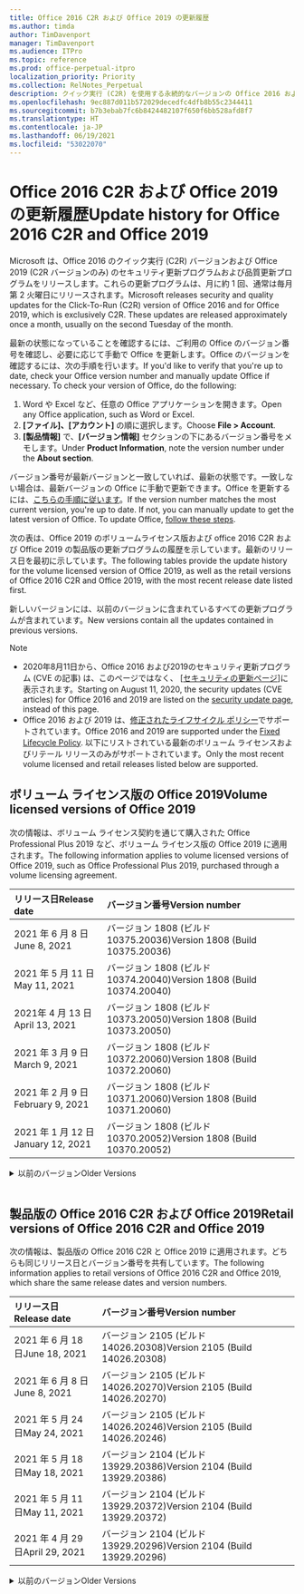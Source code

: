 ```yaml
---
title: Office 2016 C2R および Office 2019 の更新履歴
ms.author: timda
author: TimDavenport
manager: TimDavenport
ms.audience: ITPro
ms.topic: reference
ms.prod: office-perpetual-itpro
localization_priority: Priority
ms.collection: RelNotes_Perpetual
description: クイック実行 (C2R) を使用する永続的なバージョンの Office 2016 および 2019 の更新履歴を IT 技術者に提供します
ms.openlocfilehash: 9ec887d011b572029decedfc4dfb8b55c2344411
ms.sourcegitcommit: b7b3ebab7fc6b8424482107f650f6bb528afd8f7
ms.translationtype: HT
ms.contentlocale: ja-JP
ms.lasthandoff: 06/19/2021
ms.locfileid: "53022070"
---
```

# <a name="update-history-for-office-2016-c2r-and-office-2019"></a><span data-ttu-id="49583-103">Office 2016 C2R および Office 2019 の更新履歴</span><span class="sxs-lookup"><span data-stu-id="49583-103">Update history for Office 2016 C2R and Office 2019</span></span>

<span data-ttu-id="49583-p101">Microsoft は、Office 2016 のクイック実行 (C2R) バージョンおよび Office 2019 (C2R バージョンのみ) のセキュリティ更新プログラムおよび品質更新プログラムをリリースします。これらの更新プログラムは、月に約 1 回、通常は毎月第 2 火曜日にリリースされます。</span><span class="sxs-lookup"><span data-stu-id="49583-p101">Microsoft releases security and quality updates for the Click-To-Run (C2R) version of Office 2016 and for Office 2019, which is exclusively C2R. These updates are released approximately once a month, usually on the second Tuesday of the month.</span></span>

<span data-ttu-id="49583-p102">最新の状態になっていることを確認するには、ご利用の Office のバージョン番号を確認し、必要に応じて手動で Office を更新します。Office のバージョンを確認するには、次の手順を行います。</span><span class="sxs-lookup"><span data-stu-id="49583-p102">If you'd like to verify that you're up to date, check your Office version number and manually update Office if necessary. To check your version of Office, do the following:</span></span>

  1.    <span data-ttu-id="49583-108">Word や Excel など、任意の Office アプリケーションを開きます。</span><span class="sxs-lookup"><span data-stu-id="49583-108">Open any Office application, such as Word or Excel.</span></span>
  2.    <span data-ttu-id="49583-109">**[ファイル]、[アカウント]** の順に選択します。</span><span class="sxs-lookup"><span data-stu-id="49583-109">Choose **File > Account**.</span></span>
  3.    <span data-ttu-id="49583-110">**[製品情報]** で、**[バージョン情報]** セクションの下にあるバージョン番号をメモします。</span><span class="sxs-lookup"><span data-stu-id="49583-110">Under **Product Information**, note the version number under the **About section**.</span></span>

<span data-ttu-id="49583-p103">バージョン番号が最新バージョンと一致していれば、最新の状態です。一致しない場合は、最新バージョンの Office に手動で更新できます。Office を更新するには、[こちらの手順に従います](https://support.office.com/article/2ab296f3-7f03-43a2-8e50-46de917611c5)。</span><span class="sxs-lookup"><span data-stu-id="49583-p103">If the version number matches the most current version, you're up to date. If not, you can manually update to get the latest version of Office. To update Office, [follow these steps](https://support.office.com/article/2ab296f3-7f03-43a2-8e50-46de917611c5).</span></span>


<span data-ttu-id="49583-114">次の表は、Office 2019 のボリュームライセンス版および office 2016 C2R および Office 2019 の製品版の更新プログラムの履歴を示しています。最新のリリース日を最初に示しています。</span><span class="sxs-lookup"><span data-stu-id="49583-114">The following tables provide the update history for the volume licensed version of Office 2019, as well as the retail versions of Office 2016 C2R and Office 2019, with the most recent release date listed first.</span></span>

<span data-ttu-id="49583-115">新しいバージョンには、以前のバージョンに含まれているすべての更新プログラムが含まれています。</span><span class="sxs-lookup"><span data-stu-id="49583-115">New versions contain all the updates contained in previous versions.</span></span>


 > [!NOTE]
> - <span data-ttu-id="49583-116">2020年8月11日から、Office 2016 および2019のセキュリティ更新プログラム (CVE の記事) は、このページではなく、 [[セキュリティの更新ページ](./microsoft365-apps-security-updates.md)]に表示されます。</span><span class="sxs-lookup"><span data-stu-id="49583-116">Starting on August 11, 2020, the security updates (CVE articles) for Office 2016 and 2019 are listed on the [security update page](./microsoft365-apps-security-updates.md), instead of this page.</span></span> 
> - <span data-ttu-id="49583-117">Office 2016 および 2019 は、[修正されたライフサイクル ポリシー](/lifecycle/policies/fixed)でサポートされています。</span><span class="sxs-lookup"><span data-stu-id="49583-117">Office 2016 and 2019 are supported under the [Fixed Lifecycle Policy](/lifecycle/policies/fixed).</span></span> <span data-ttu-id="49583-118">以下にリストされている最新のボリューム ライセンスおよびリテール リリースのみがサポートされています。</span><span class="sxs-lookup"><span data-stu-id="49583-118">Only the most recent volume licensed and retail releases listed below are supported.</span></span>


## <a name="volume-licensed-versions-of-office-2019"></a><span data-ttu-id="49583-119">ボリューム ライセンス版の Office 2019</span><span class="sxs-lookup"><span data-stu-id="49583-119">Volume licensed versions of Office 2019</span></span>
<span data-ttu-id="49583-120">次の情報は、ボリューム ライセンス契約を通じて購入された Office Professional Plus 2019 など、ボリューム ライセンス版の Office 2019 に適用されます。</span><span class="sxs-lookup"><span data-stu-id="49583-120">The following information applies to volume licensed versions of Office 2019, such as Office Professional Plus 2019, purchased through a volume licensing agreement.</span></span>

[//]: # (VL テーブルを削除しない 開始)


|<span data-ttu-id="49583-122">**リリース日**</span><span class="sxs-lookup"><span data-stu-id="49583-122">**Release date**</span></span>|<span data-ttu-id="49583-123">**バージョン番号**</span><span class="sxs-lookup"><span data-stu-id="49583-123">**Version number**</span></span>|
|:-----|:-----|
|<span data-ttu-id="49583-124">2021 年 6 月 8 日</span><span class="sxs-lookup"><span data-stu-id="49583-124">June 8, 2021</span></span>|<span data-ttu-id="49583-125">バージョン 1808 (ビルド 10375.20036)</span><span class="sxs-lookup"><span data-stu-id="49583-125">Version 1808 (Build 10375.20036)</span></span>|
|<span data-ttu-id="49583-126">2021 年 5 月 11 日</span><span class="sxs-lookup"><span data-stu-id="49583-126">May 11, 2021</span></span>|<span data-ttu-id="49583-127">バージョン 1808 (ビルド 10374.20040)</span><span class="sxs-lookup"><span data-stu-id="49583-127">Version 1808 (Build 10374.20040)</span></span>|
|<span data-ttu-id="49583-128">2021年 4 月 13 日</span><span class="sxs-lookup"><span data-stu-id="49583-128">April 13, 2021</span></span>|<span data-ttu-id="49583-129">バージョン 1808 (ビルド 10373.20050)</span><span class="sxs-lookup"><span data-stu-id="49583-129">Version 1808 (Build 10373.20050)</span></span>|
|<span data-ttu-id="49583-130">2021 年 3 月 9 日</span><span class="sxs-lookup"><span data-stu-id="49583-130">March 9, 2021</span></span>|<span data-ttu-id="49583-131">バージョン 1808 (ビルド 10372.20060)</span><span class="sxs-lookup"><span data-stu-id="49583-131">Version 1808 (Build 10372.20060)</span></span>|
|<span data-ttu-id="49583-132">2021 年 2 月 9 日</span><span class="sxs-lookup"><span data-stu-id="49583-132">February 9, 2021</span></span>|<span data-ttu-id="49583-133">バージョン 1808 (ビルド 10371.20060)</span><span class="sxs-lookup"><span data-stu-id="49583-133">Version 1808 (Build 10371.20060)</span></span>|
|<span data-ttu-id="49583-134">2021 年 1 月 12 日</span><span class="sxs-lookup"><span data-stu-id="49583-134">January 12, 2021</span></span>|<span data-ttu-id="49583-135">バージョン 1808 (ビルド 10370.20052)</span><span class="sxs-lookup"><span data-stu-id="49583-135">Version 1808 (Build 10370.20052)</span></span>|


[//]: # (VL テーブルを削除しない 終了)

<details>
<summary><span data-ttu-id="49583-137">以前のバージョン</span><span class="sxs-lookup"><span data-stu-id="49583-137">Older Versions</span></span></summary>
 

[//]: # (古い VL テーブルを削除しない 開始)


|<span data-ttu-id="49583-139">**リリース日**</span><span class="sxs-lookup"><span data-stu-id="49583-139">**Release date**</span></span>|<span data-ttu-id="49583-140">**バージョン番号**</span><span class="sxs-lookup"><span data-stu-id="49583-140">**Version number**</span></span>|
|:-----|:-----|
|<span data-ttu-id="49583-141">2020年12 月 8 日</span><span class="sxs-lookup"><span data-stu-id="49583-141">December 8, 2020</span></span>|<span data-ttu-id="49583-142">バージョン 1808 (ビルド 10369.20032)</span><span class="sxs-lookup"><span data-stu-id="49583-142">Version 1808 (Build 10369.20032)</span></span>|
|<span data-ttu-id="49583-143">2020 年 11 月 10 日</span><span class="sxs-lookup"><span data-stu-id="49583-143">November 10, 2020</span></span>|<span data-ttu-id="49583-144">バージョン 1808 (ビルド 10368.20035)</span><span class="sxs-lookup"><span data-stu-id="49583-144">Version 1808 (Build 10368.20035)</span></span>|
|<span data-ttu-id="49583-145">2020 年 10 月 13 日</span><span class="sxs-lookup"><span data-stu-id="49583-145">October 13, 2020</span></span>|<span data-ttu-id="49583-146">バージョン 1808 (ビルド 10367.20048)</span><span class="sxs-lookup"><span data-stu-id="49583-146">Version 1808 (Build 10367.20048)</span></span>|
|<span data-ttu-id="49583-147">2020 年 9 月 8 日</span><span class="sxs-lookup"><span data-stu-id="49583-147">September 8, 2020</span></span>|<span data-ttu-id="49583-148">バージョン 1808 (ビルド 10366.20016)</span><span class="sxs-lookup"><span data-stu-id="49583-148">Version 1808 (Build 10366.20016)</span></span>|
|<span data-ttu-id="49583-149">2020 年 8 月 11 日</span><span class="sxs-lookup"><span data-stu-id="49583-149">August 11, 2020</span></span>|<span data-ttu-id="49583-150">バージョン 1808 (ビルド 10364.20059)</span><span class="sxs-lookup"><span data-stu-id="49583-150">Version 1808 (Build 10364.20059)</span></span>|
|<span data-ttu-id="49583-151">2020 年 7 月 14 日</span><span class="sxs-lookup"><span data-stu-id="49583-151">July 14, 2020</span></span>   |<span data-ttu-id="49583-152">バージョン 1808 (ビルド 10363.20015)</span><span class="sxs-lookup"><span data-stu-id="49583-152">Version 1808 (Build 10363.20015)</span></span>  |
|<span data-ttu-id="49583-153">2020 年 6 月 9 日</span><span class="sxs-lookup"><span data-stu-id="49583-153">June 9, 2020</span></span>   |<span data-ttu-id="49583-154">バージョン 1808 (ビルド 10361.20002)</span><span class="sxs-lookup"><span data-stu-id="49583-154">Version 1808 (Build 10361.20002)</span></span>  |
|<span data-ttu-id="49583-155">2020 年 5 月 12 日</span><span class="sxs-lookup"><span data-stu-id="49583-155">May 12, 2020</span></span>   |<span data-ttu-id="49583-156">バージョン 1808 (ビルド 10359.20023)</span><span class="sxs-lookup"><span data-stu-id="49583-156">Version 1808 (Build 10359.20023)</span></span>  |
|<span data-ttu-id="49583-157">2020 年 4 月 14 日</span><span class="sxs-lookup"><span data-stu-id="49583-157">April 14, 2020</span></span>   |<span data-ttu-id="49583-158">バージョン 1808 (ビルド 10358.20061)</span><span class="sxs-lookup"><span data-stu-id="49583-158">Version 1808 (Build 10358.20061)</span></span>  |
|<span data-ttu-id="49583-159">2020 年 3 月 10 日</span><span class="sxs-lookup"><span data-stu-id="49583-159">March 10, 2020</span></span>   |<span data-ttu-id="49583-160">バージョン 1808 (ビルド 10357.20081)</span><span class="sxs-lookup"><span data-stu-id="49583-160">Version 1808 (Build 10357.20081)</span></span>  |
|<span data-ttu-id="49583-161">2020 年 2 月 11 日</span><span class="sxs-lookup"><span data-stu-id="49583-161">February 11, 2020</span></span>   |<span data-ttu-id="49583-162">バージョン 1808 (ビルド 10356.20006)</span><span class="sxs-lookup"><span data-stu-id="49583-162">Version 1808 (Build 10356.20006)</span></span>  |


[//]: # (古い VL テーブルを削除しない 終了)

</details>


<br/>

## <a name="retail-versions-of-office-2016-c2r-and-office-2019"></a><span data-ttu-id="49583-164">製品版の Office 2016 C2R および Office 2019</span><span class="sxs-lookup"><span data-stu-id="49583-164">Retail versions of Office 2016 C2R and Office 2019</span></span>
<span data-ttu-id="49583-165">次の情報は、製品版の Office 2016 C2R と Office 2019 に適用されます。どちらも同じリリース日とバージョン番号を共有しています。</span><span class="sxs-lookup"><span data-stu-id="49583-165">The following information applies to retail versions of Office 2016 C2R and Office 2019, which share the same release dates and version numbers.</span></span>

[//]: # (リテール テーブルを削除しない 開始)


|<span data-ttu-id="49583-167">**リリース日**</span><span class="sxs-lookup"><span data-stu-id="49583-167">**Release date**</span></span>|<span data-ttu-id="49583-168">**バージョン番号**</span><span class="sxs-lookup"><span data-stu-id="49583-168">**Version number**</span></span>|
|:-----|:-----|
|<span data-ttu-id="49583-169">2021 年 6 月 18 日</span><span class="sxs-lookup"><span data-stu-id="49583-169">June 18, 2021</span></span>|<span data-ttu-id="49583-170">バージョン 2105 (ビルド 14026.20308)</span><span class="sxs-lookup"><span data-stu-id="49583-170">Version 2105 (Build 14026.20308)</span></span>|
|<span data-ttu-id="49583-171">2021 年 6 月 8 日</span><span class="sxs-lookup"><span data-stu-id="49583-171">June 8, 2021</span></span>|<span data-ttu-id="49583-172">バージョン 2105 (ビルド 14026.20270)</span><span class="sxs-lookup"><span data-stu-id="49583-172">Version 2105 (Build 14026.20270)</span></span>|
|<span data-ttu-id="49583-173">2021 年 5 月 24 日</span><span class="sxs-lookup"><span data-stu-id="49583-173">May 24, 2021</span></span>|<span data-ttu-id="49583-174">バージョン 2105 (ビルド 14026.20246)</span><span class="sxs-lookup"><span data-stu-id="49583-174">Version 2105 (Build 14026.20246)</span></span>|
|<span data-ttu-id="49583-175">2021 年 5 月 18 日</span><span class="sxs-lookup"><span data-stu-id="49583-175">May 18, 2021</span></span>|<span data-ttu-id="49583-176">バージョン 2104 (ビルド 13929.20386)</span><span class="sxs-lookup"><span data-stu-id="49583-176">Version 2104 (Build 13929.20386)</span></span>|
|<span data-ttu-id="49583-177">2021 年 5 月 11 日</span><span class="sxs-lookup"><span data-stu-id="49583-177">May 11, 2021</span></span>|<span data-ttu-id="49583-178">バージョン 2104 (ビルド 13929.20372)</span><span class="sxs-lookup"><span data-stu-id="49583-178">Version 2104 (Build 13929.20372)</span></span>|
|<span data-ttu-id="49583-179">2021 年 4 月 29 日</span><span class="sxs-lookup"><span data-stu-id="49583-179">April 29, 2021</span></span>|<span data-ttu-id="49583-180">バージョン 2104 (ビルド 13929.20296)</span><span class="sxs-lookup"><span data-stu-id="49583-180">Version 2104 (Build 13929.20296)</span></span>|


[//]: # (リテール テーブルを削除しない 終了)

<details>
<summary><span data-ttu-id="49583-182">以前のバージョン</span><span class="sxs-lookup"><span data-stu-id="49583-182">Older Versions</span></span></summary>
 

[//]: # (古いリテール テーブルを削除しない 開始)


|<span data-ttu-id="49583-184">**リリース日**</span><span class="sxs-lookup"><span data-stu-id="49583-184">**Release date**</span></span>|<span data-ttu-id="49583-185">**バージョン番号**</span><span class="sxs-lookup"><span data-stu-id="49583-185">**Version number**</span></span>|
|:-----|:-----|
|<span data-ttu-id="49583-186">2021 年 4 月 23 日</span><span class="sxs-lookup"><span data-stu-id="49583-186">April 23, 2021</span></span>|<span data-ttu-id="49583-187">バージョン 2103 (ビルド 13901.20462)</span><span class="sxs-lookup"><span data-stu-id="49583-187">Version 2103 (Build 13901.20462)</span></span>|
|<span data-ttu-id="49583-188">2021年 4 月 13 日</span><span class="sxs-lookup"><span data-stu-id="49583-188">April 13, 2021</span></span>|<span data-ttu-id="49583-189">バージョン 2103 (ビルド 13901.20400)</span><span class="sxs-lookup"><span data-stu-id="49583-189">Version 2103 (Build 13901.20400)</span></span>|
|<span data-ttu-id="49583-190">2021 年 4 月 2 日</span><span class="sxs-lookup"><span data-stu-id="49583-190">April 2, 2021</span></span>|<span data-ttu-id="49583-191">バージョン 2103 (ビルド 13901.20336)</span><span class="sxs-lookup"><span data-stu-id="49583-191">Version 2103 (Build 13901.20336)</span></span>|
|<span data-ttu-id="49583-192">2021 年 3 月 30 日</span><span class="sxs-lookup"><span data-stu-id="49583-192">March 30, 2021</span></span>|<span data-ttu-id="49583-193">バージョン 2103 (ビルド 13901.20312)</span><span class="sxs-lookup"><span data-stu-id="49583-193">Version 2103 (Build 13901.20312)</span></span>|
|<span data-ttu-id="49583-194">2021 年 3 月 18 日</span><span class="sxs-lookup"><span data-stu-id="49583-194">March 18, 2021</span></span>|<span data-ttu-id="49583-195">バージョン 2102 (ビルド 13801.20360)</span><span class="sxs-lookup"><span data-stu-id="49583-195">Version 2102 (Build 13801.20360)</span></span>|
|<span data-ttu-id="49583-196">2021 年 3 月 9 日</span><span class="sxs-lookup"><span data-stu-id="49583-196">March 9, 2021</span></span>|<span data-ttu-id="49583-197">バージョン 2102 (ビルド 13801.20294)</span><span class="sxs-lookup"><span data-stu-id="49583-197">Version 2102 (Build 13801.20294)</span></span>|
|<span data-ttu-id="49583-198">2021 年 3 月 1 日</span><span class="sxs-lookup"><span data-stu-id="49583-198">March 1, 2021</span></span>|<span data-ttu-id="49583-199">バージョン 2102 (ビルド 13801.20266)</span><span class="sxs-lookup"><span data-stu-id="49583-199">Version 2102 (Build 13801.20266)</span></span>|
|<span data-ttu-id="49583-200">2021 年 2 月 16 日</span><span class="sxs-lookup"><span data-stu-id="49583-200">February 16, 2021</span></span>|<span data-ttu-id="49583-201">バージョン 2101 (ビルド 13628.20448)</span><span class="sxs-lookup"><span data-stu-id="49583-201">Version 2101 (Build 13628.20448)</span></span>|
|<span data-ttu-id="49583-202">2021 年 2 月 9 日</span><span class="sxs-lookup"><span data-stu-id="49583-202">February 9, 2021</span></span>|<span data-ttu-id="49583-203">バージョン 2101 (ビルド 13628.20380)</span><span class="sxs-lookup"><span data-stu-id="49583-203">Version 2101 (Build 13628.20380)</span></span>|
|<span data-ttu-id="49583-204">2021 年 1 月 26 日</span><span class="sxs-lookup"><span data-stu-id="49583-204">January 26, 2021</span></span>|<span data-ttu-id="49583-205">バージョン 2101 (ビルド 13628.20274)</span><span class="sxs-lookup"><span data-stu-id="49583-205">Version 2101 (Build 13628.20274)</span></span>|
|<span data-ttu-id="49583-206">2021 年 1 月 21 日</span><span class="sxs-lookup"><span data-stu-id="49583-206">January 21, 2021</span></span>|<span data-ttu-id="49583-207">バージョン 2012 (ビルド 13530.20440)</span><span class="sxs-lookup"><span data-stu-id="49583-207">Version 2012 (Build 13530.20440)</span></span>|
|<span data-ttu-id="49583-208">2021 年 1 月 12 日</span><span class="sxs-lookup"><span data-stu-id="49583-208">January 12, 2021</span></span>|<span data-ttu-id="49583-209">バージョン 2012 (ビルド 13530.20376)</span><span class="sxs-lookup"><span data-stu-id="49583-209">Version 2012 (Build 13530.20376)</span></span>|
|<span data-ttu-id="49583-210">2021 年 1 月 5 日</span><span class="sxs-lookup"><span data-stu-id="49583-210">January 5, 2021</span></span>|<span data-ttu-id="49583-211">バージョン 2012 (ビルド 13530.20316)</span><span class="sxs-lookup"><span data-stu-id="49583-211">Version 2012 (Build 13530.20316)</span></span>|
|<span data-ttu-id="49583-212">2020 年 12 月 21 日</span><span class="sxs-lookup"><span data-stu-id="49583-212">December 21, 2020</span></span>|<span data-ttu-id="49583-213">バージョン 2011 (ビルド 13426.20404)</span><span class="sxs-lookup"><span data-stu-id="49583-213">Version 2011 (Build 13426.20404)</span></span>|
|<span data-ttu-id="49583-214">2020年12 月 8 日</span><span class="sxs-lookup"><span data-stu-id="49583-214">December 8, 2020</span></span>|<span data-ttu-id="49583-215">バージョン 2011 (ビルド 13426.20332)</span><span class="sxs-lookup"><span data-stu-id="49583-215">Version 2011 (Build 13426.20332)</span></span>|
|<span data-ttu-id="49583-216">2020 年 12 月 2 日</span><span class="sxs-lookup"><span data-stu-id="49583-216">December 2, 2020</span></span>|<span data-ttu-id="49583-217">バージョン 2011 (ビルド 13426.20308)</span><span class="sxs-lookup"><span data-stu-id="49583-217">Version 2011 (Build 13426.20308)</span></span>|
|<span data-ttu-id="49583-218">2020 年 11 月 30 日</span><span class="sxs-lookup"><span data-stu-id="49583-218">November 30, 2020</span></span>|<span data-ttu-id="49583-219">バージョン 2011 (ビルド 13426.20294)</span><span class="sxs-lookup"><span data-stu-id="49583-219">Version 2011 (Build 13426.20294)</span></span>|
|<span data-ttu-id="49583-220">2020 年 11 月 23 日</span><span class="sxs-lookup"><span data-stu-id="49583-220">November 23, 2020</span></span>|<span data-ttu-id="49583-221">バージョン 2011 (ビルド 13426.20274)</span><span class="sxs-lookup"><span data-stu-id="49583-221">Version 2011 (Build 13426.20274)</span></span>|
|<span data-ttu-id="49583-222">2020 年 11 月 17 日</span><span class="sxs-lookup"><span data-stu-id="49583-222">November 17, 2020</span></span>|<span data-ttu-id="49583-223">バージョン 2010 (ビルド 13328.20408)</span><span class="sxs-lookup"><span data-stu-id="49583-223">Version 2010 (Build 13328.20408)</span></span>|
|<span data-ttu-id="49583-224">2020 年 11 月 10 日</span><span class="sxs-lookup"><span data-stu-id="49583-224">November 10, 2020</span></span>|<span data-ttu-id="49583-225">バージョン 2010 (ビルド 13328.20356)</span><span class="sxs-lookup"><span data-stu-id="49583-225">Version 2010 (Build 13328.20356)</span></span>|
|<span data-ttu-id="49583-226">2020 年 10 月 27 日</span><span class="sxs-lookup"><span data-stu-id="49583-226">October 27, 2020</span></span>|<span data-ttu-id="49583-227">バージョン 2010 (ビルド 13328.20292)</span><span class="sxs-lookup"><span data-stu-id="49583-227">Version 2010 (Build 13328.20292)</span></span>|
|<span data-ttu-id="49583-228">2020 年 10 月 21 日</span><span class="sxs-lookup"><span data-stu-id="49583-228">October 21, 2020</span></span>|<span data-ttu-id="49583-229">バージョン 2009 (ビルド 13231.20418)</span><span class="sxs-lookup"><span data-stu-id="49583-229">Version 2009 (Build 13231.20418)</span></span>|
|<span data-ttu-id="49583-230">2020 年 10 月 13 日</span><span class="sxs-lookup"><span data-stu-id="49583-230">October 13, 2020</span></span>|<span data-ttu-id="49583-231">バージョン 2009 (ビルド 13231.20390)</span><span class="sxs-lookup"><span data-stu-id="49583-231">Version 2009 (Build 13231.20390)</span></span>|
|<span data-ttu-id="49583-232">2020 年 10 月 8 日</span><span class="sxs-lookup"><span data-stu-id="49583-232">October 8, 2020</span></span>|<span data-ttu-id="49583-233">バージョン 2009 (ビルド 13231.20368)</span><span class="sxs-lookup"><span data-stu-id="49583-233">Version 2009 (Build 13231.20368)</span></span>|
|<span data-ttu-id="49583-234">2020 年 9 月 28日</span><span class="sxs-lookup"><span data-stu-id="49583-234">September 28, 2020</span></span>|<span data-ttu-id="49583-235">バージョン 2009 (ビルド 13231.20262)</span><span class="sxs-lookup"><span data-stu-id="49583-235">Version 2009 (Build 13231.20262)</span></span>|
|<span data-ttu-id="49583-236">2020 年 9 月 22 日</span><span class="sxs-lookup"><span data-stu-id="49583-236">September 22, 2020</span></span>|<span data-ttu-id="49583-237">バージョン 2008 (ビルド 13127.20508)</span><span class="sxs-lookup"><span data-stu-id="49583-237">Version 2008 (Build 13127.20508)</span></span>|
|<span data-ttu-id="49583-238">2020 年 9 月 09 日</span><span class="sxs-lookup"><span data-stu-id="49583-238">September 9, 2020</span></span>|<span data-ttu-id="49583-239">バージョン 2008 (ビルド13127.20408)</span><span class="sxs-lookup"><span data-stu-id="49583-239">Version 2008 (Build 13127.20408)</span></span>|
|<span data-ttu-id="49583-240">2020 年 8 月 31 日</span><span class="sxs-lookup"><span data-stu-id="49583-240">August 31, 2020</span></span>|<span data-ttu-id="49583-241">バージョン 2008 (ビルド 13127.20296)</span><span class="sxs-lookup"><span data-stu-id="49583-241">Version 2008 (Build 13127.20296)</span></span>|
|<span data-ttu-id="49583-242">2020 年 8 月 25 日</span><span class="sxs-lookup"><span data-stu-id="49583-242">August 25, 2020</span></span>|<span data-ttu-id="49583-243">バージョン 2007 (ビルド 13029.20460)</span><span class="sxs-lookup"><span data-stu-id="49583-243">Version 2007 (Build 13029.20460)</span></span>|
|<span data-ttu-id="49583-244">2020 年 8 月 11 日</span><span class="sxs-lookup"><span data-stu-id="49583-244">August 11, 2020</span></span>|<span data-ttu-id="49583-245">バージョン 2007 (ビルド 13029.20344)</span><span class="sxs-lookup"><span data-stu-id="49583-245">Version 2007 (Build 13029.20344)</span></span>|
|<span data-ttu-id="49583-246">2020 年 7 月 30 日</span><span class="sxs-lookup"><span data-stu-id="49583-246">July 30, 2020</span></span>|<span data-ttu-id="49583-247">バージョン 2007 (ビルド 13029.20308)</span><span class="sxs-lookup"><span data-stu-id="49583-247">Version 2007 (Build 13029.20308)</span></span>  |
|<span data-ttu-id="49583-248">2020 年 7 月 28 日</span><span class="sxs-lookup"><span data-stu-id="49583-248">July 28, 2020</span></span>|<span data-ttu-id="49583-249">バージョン 2006 (ビルド 13001.20498)</span><span class="sxs-lookup"><span data-stu-id="49583-249">Version 2006 (Build 13001.20498)</span></span>  |
|<span data-ttu-id="49583-250">2020 年 7 月 14 日</span><span class="sxs-lookup"><span data-stu-id="49583-250">July 14, 2020</span></span>|<span data-ttu-id="49583-251">バージョン 2006 (ビルド 13001.20384)</span><span class="sxs-lookup"><span data-stu-id="49583-251">Version 2006 (Build 13001.20384)</span></span>  |
|<span data-ttu-id="49583-252">2020 年 6 月 30 日</span><span class="sxs-lookup"><span data-stu-id="49583-252">June 30, 2020</span></span>|<span data-ttu-id="49583-253">バージョン 2006 (ビルド 13001.20266)</span><span class="sxs-lookup"><span data-stu-id="49583-253">Version 2006 (Build 13001.20266)</span></span>  |
|<span data-ttu-id="49583-254">2020 年 6 月 24 日</span><span class="sxs-lookup"><span data-stu-id="49583-254">June 24, 2020</span></span>|<span data-ttu-id="49583-255">バージョン 2005 (ビルド 12827.20470)</span><span class="sxs-lookup"><span data-stu-id="49583-255">Version 2005 (Build 12827.20470)</span></span>  |
|<span data-ttu-id="49583-256">2020 年 6 月 9 日</span><span class="sxs-lookup"><span data-stu-id="49583-256">June 9, 2020</span></span>|<span data-ttu-id="49583-257">バージョン 2005 (ビルド 12827.20336)</span><span class="sxs-lookup"><span data-stu-id="49583-257">Version 2005 (Build 12827.20336)</span></span>  |
|<span data-ttu-id="49583-258">2020 年 6 月 2 日</span><span class="sxs-lookup"><span data-stu-id="49583-258">June 2, 2020</span></span>|<span data-ttu-id="49583-259">バージョン 2005 (ビルド 12827.20268)</span><span class="sxs-lookup"><span data-stu-id="49583-259">Version 2005 (Build 12827.20268)</span></span>  |
|<span data-ttu-id="49583-260">2020 年 5 月21日</span><span class="sxs-lookup"><span data-stu-id="49583-260">May 21, 2020</span></span>|<span data-ttu-id="49583-261">バージョン 2004 (ビルド12730.20352)</span><span class="sxs-lookup"><span data-stu-id="49583-261">Version 2004 (Build 12730.20352)</span></span>  |
|<span data-ttu-id="49583-262">2020 年 5 月 12 日</span><span class="sxs-lookup"><span data-stu-id="49583-262">May 12, 2020</span></span>|<span data-ttu-id="49583-263">バージョン 2004 (ビルド 12730.20270)</span><span class="sxs-lookup"><span data-stu-id="49583-263">Version 2004 (Build 12730.20270)</span></span>  |
|<span data-ttu-id="49583-264">2020 年 5 月 4 日</span><span class="sxs-lookup"><span data-stu-id="49583-264">May 4, 2020</span></span>|<span data-ttu-id="49583-265">バージョン 2004 (ビルド 12730.20250)</span><span class="sxs-lookup"><span data-stu-id="49583-265">Version 2004 (Build 12730.20250)</span></span>  |
|<span data-ttu-id="49583-266">2020 年 4 月 29 日</span><span class="sxs-lookup"><span data-stu-id="49583-266">April 29, 2020</span></span>|<span data-ttu-id="49583-267">バージョン 2004 (ビルド 12730.20236)</span><span class="sxs-lookup"><span data-stu-id="49583-267">Version 2004 (Build 12730.20236)</span></span>  |
|<span data-ttu-id="49583-268">2020 年 4 月 15 日</span><span class="sxs-lookup"><span data-stu-id="49583-268">April 15, 2020</span></span>|<span data-ttu-id="49583-269">バージョン 2003 (ビルド 12624.20466)</span><span class="sxs-lookup"><span data-stu-id="49583-269">Version 2003 (Build 12624.20466)</span></span>  |
|<span data-ttu-id="49583-270">2020 年 4 月 14 日</span><span class="sxs-lookup"><span data-stu-id="49583-270">April 14, 2020</span></span>|<span data-ttu-id="49583-271">バージョン 2003 (ビルド 12624.20442)</span><span class="sxs-lookup"><span data-stu-id="49583-271">Version 2003 (Build 12624.20442)</span></span>  |
|<span data-ttu-id="49583-272">2020 年 3 月 31 日</span><span class="sxs-lookup"><span data-stu-id="49583-272">March 31, 2020</span></span>|<span data-ttu-id="49583-273">バージョン 2003 (ビルド 12624.20382)</span><span class="sxs-lookup"><span data-stu-id="49583-273">Version 2003 (Build 12624.20382)</span></span>  |
|<span data-ttu-id="49583-274">2020 年 3 月 25 日</span><span class="sxs-lookup"><span data-stu-id="49583-274">March 25, 2020</span></span>|<span data-ttu-id="49583-275">バージョン 2003 (ビルド 12624.20320)</span><span class="sxs-lookup"><span data-stu-id="49583-275">Version 2003 (Build 12624.20320)</span></span>  |
|<span data-ttu-id="49583-276">2020 年 3 月 10 日</span><span class="sxs-lookup"><span data-stu-id="49583-276">March 10, 2020</span></span>|<span data-ttu-id="49583-277">バージョン 2002 (ビルド 12527.20278)</span><span class="sxs-lookup"><span data-stu-id="49583-277">Version 2002 (Build 12527.20278)</span></span>  |
|<span data-ttu-id="49583-278">2020 年 3 月 1 日</span><span class="sxs-lookup"><span data-stu-id="49583-278">March 1, 2020</span></span>   |<span data-ttu-id="49583-279">バージョン 2002 (ビルド 12527.20242)</span><span class="sxs-lookup"><span data-stu-id="49583-279">Version 2002 (Build 12527.20242)</span></span>  |


[//]: # (古いリテール テーブルを削除しない 終了)


</details>